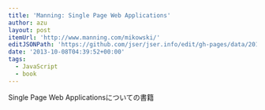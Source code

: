 ```yaml
---
title: 'Manning: Single Page Web Applications'
author: azu
layout: post
itemUrl: 'http://www.manning.com/mikowski/'
editJSONPath: 'https://github.com/jser/jser.info/edit/gh-pages/data/2013/10/index.json'
date: '2013-10-08T04:39:52+00:00'
tags:
  - JavaScript
  - book
---
```

Single Page Web Applicationsについての書籍
